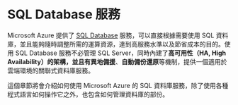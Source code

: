 # SQL Database 服務

Microsoft Azure 提供了 [SQL Database](http://azure.microsoft.com/zh-tw/services/sql-database/) 服務，可以直接根據需要使用 SQL 資料庫，並且能夠隨時調整所需的運算資源，達到高服務水準以及節省成本的目的。使用 SQL Database 服務不必管理 SQL Server，同時內建了**高可用性（HA, High Availability）**的架構，並且有**異地備援**、**自動備份還原**等機制，提供一個適用於雲端環境的關聯式資料庫服務。

這個章節將會介紹如何使用 Microsoft Azure 的 SQL 資料庫服務，除了使用各種程式語言如何操作它之外，也包含如何管理資料庫的部份。